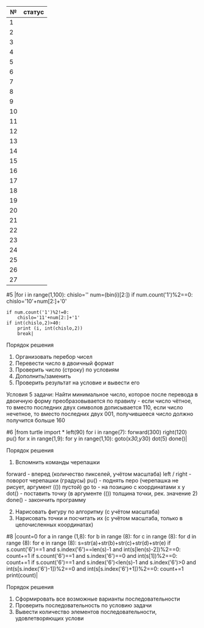 | № | статус |
| ----- | -----|
| 1 |  |
| 2 |  |
| 3 |  |
| 4 |  |
| 5 |  |
| 6 |  |
| 7 |  |
| 8 |  |
| 9 |  |
| 10 |  |
| 11 |  |
| 12 |  |
| 13 |  |
| 14 |  |
| 15 |  |
| 16 |  |
| 17 |  |
| 18 |  |
| 19 |  |
| 20 |  |
| 21 |  |
| 22 |  |
| 23 |  |
| 24 |  |
| 25 |  |
| 26 |  |
| 27 |  |

#5
|for i in range(1,100):
    chislo=''
    num=(bin(i)[2:])
    if num.count('1')%2==0:
        chislo='10'+num[2:]+'0'

    if num.count('1')%2!=0:
        chislo='11'+num[2:]+'1'
    if int(chislo,2)>40:
        print (i, int(chislo,2))
        break|

Порядок решения

1. Организовать перебор чисел
2. Перевести число в двоичный формат
3. Проверить число (строку) по условиям
4. Дополнить/заменить
5. Проверить результат на условие и вывести его

Условия 5 задачи:
Найти минимальное число, которое после перевода в двоичную форму преобразовывается по правилу - если число чётное, то вместо последних двух символов дописывается 110, если число нечетное, то вместо последних двух 001, получившееся число должно получится больше 160


#6
|from turtle import *
left(90)
for i in range(7):
    forward(300)
    right(120)
pu()
for x in range(1,9):
    for y in range(1,10):
        goto(x*30,y*30)
        dot(5)
done()|

Порядок решения

1. Вспомнить команды черепашки

forward - вперед (количество пикселей, учётом масштаба)
left / right - поворот черепашки (градусы)
pu() - поднять перо (черепашка не рисует, аргумент (()) пустой)
go to - на позицию с координатами x y
dot() - поставить точку (в аргументе (()) толщина точки, рек. значение 2)
done() - закончить программу

2. Нарисовать фигуру по алгоритму (с учётом масштаба)
3. Нарисовать точки и посчитать их (с учётом масштаба, только в целочисленных координатах)

#8
|count=0
for a in range (1,8):
    for b in range (8):
        for c in range (8):
            for d in range (8):
                for e in range (8):
                    s=str(a)+str(b)+str(c)+str(d)+str(e)
                    if s.count('6')==1 and s.index('6')==len(s)-1 and int(s[len(s)-2])%2==0:
                        count+=1
                    if s.count('6')==1 and s.index('6')==0 and int(s[1])%2==0:
                        count+=1
                    if s.count('6')==1 and s.index('6')<len(s)-1 and s.index('6')>0 and int(s[s.index('6')-1])%2==0 and int(s[s.index('6')+1])%2==0:
                        count+=1
print(count)|

Порядок решения

1. Сформировать все возможные варианты последовательности
2. Проверить последовательность по условию задачи
3. Вывести количество элементов последовательности, удовлетворяющих услови
